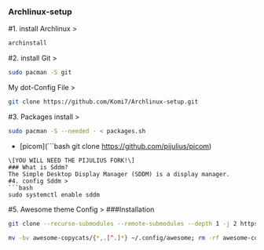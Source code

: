 ### Archlinux-setup
#1. install Archlinux >  
```bash 
archinstall 
``` 
#2. install Git > 
```bash 
sudo pacman -S git 
``` 
My dot-Config File > 
```bash
git clone https://github.com/Komi7/Archlinux-setup.git
```
#3. Packages install >
```bash 
sudo pacman -S --needed - < packages.sh
``` 
* [picom](```bash
git clone https://github.com/pijulius/picom)
```
\[YOU WILL NEED THE PIJULIUS FORK!\]
### What is Sddm?
The Simple Desktop Display Manager (SDDM) is a display manager.
#4. config Sddm >
```bash 
sudo systemctl enable sddm 
``` 
#5. Awesome theme Config  >
###Installation
```bash
git clone --recurse-submodules --remote-submodules --depth 1 -j 2 https://github.com/lcpz/awesome-copycats.git

mv -bv awesome-copycats/{*,.[^.]*} ~/.config/awesome; rm -rf awesome-copycats
```
